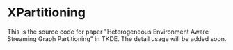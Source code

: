 XPartitioning
=============
This is the source code for paper  "Heterogeneous Environment Aware Streaming Graph Partitioning" in TKDE.
The detail usage will be added soon. 
